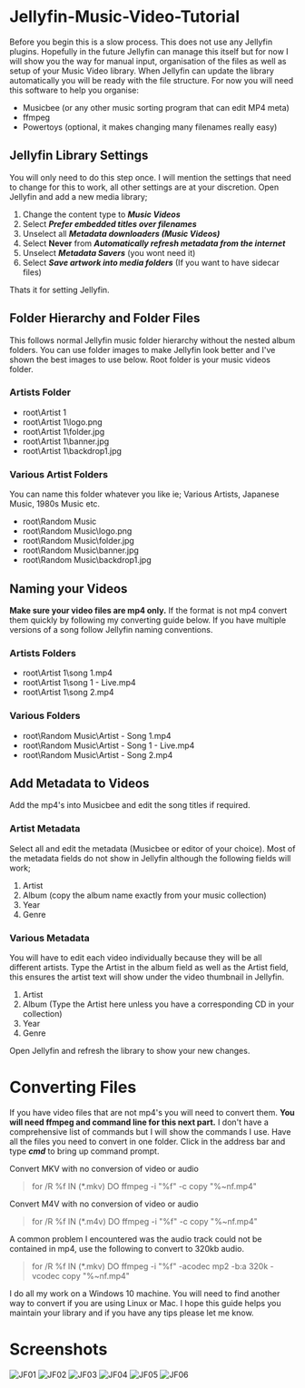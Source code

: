 # Jellyfin-Music-Video-Tutorial
Before you begin this is a slow process. This does not use any Jellyfin plugins. Hopefully in the future Jellyfin can manage this itself but for now I will show you the way for manual input, organisation of the files as well as setup of your Music Video library. When Jellyfin can update the library automatically you will be ready with the file structure. For now you will need this software to help you organise:
- Musicbee (or any other music sorting program that can edit MP4 meta)
- ffmpeg
- Powertoys (optional, it makes changing many filenames really easy)
## Jellyfin Library Settings
You will only need to do this step once. I will mention the settings that need to change for this to work, all other settings are at your discretion. Open Jellyfin and add a new media library;
1. Change the content type to ***Music Videos***
2. Select ***Prefer embedded titles over filenames***
3. Unselect all ***Metadata downloaders (Music Videos)***
4. Select **Never** from ***Automatically refresh metadata from the internet***
5. Unselect ***Metadata Savers*** (you wont need it)
6. Select ***Save artwork into media folders*** (If you want to have sidecar files)

Thats it for setting Jellyfin.
## Folder Hierarchy and Folder Files
This follows normal Jellyfin music folder hierarchy without the nested album folders. You can use folder images to make Jellyfin look better and I've shown the best images to use below. Root folder is your music videos folder.
### Artists Folder
- root\Artist 1
- root\Artist 1\logo.png
- root\Artist 1\folder.jpg
- root\Artist 1\banner.jpg
- root\Artist 1\backdrop1.jpg
### Various Artist Folders
You can name this folder whatever you like ie; Various Artists, Japanese Music, 1980s Music etc.
- root\Random Music
- root\Random Music\logo.png
- root\Random Music\folder.jpg
- root\Random Music\banner.jpg
- root\Random Music\backdrop1.jpg
## Naming your Videos
**Make sure your video files are mp4 only.** If the format is not mp4 convert them quickly by following my converting guide below. If you have multiple versions of a song follow Jellyfin naming conventions.
### Artists Folders
- root\Artist 1\song 1.mp4
- root\Artist 1\song 1 - Live.mp4
- root\Artist 1\song 2.mp4
### Various Folders
- root\Random Music\Artist - Song 1.mp4
- root\Random Music\Artist - Song 1 - Live.mp4
- root\Random Music\Artist - Song 2.mp4
## Add Metadata to Videos
Add the mp4's into Musicbee and edit the song titles if required. 
### Artist Metadata
Select all and edit the metadata (Musicbee or editor of your choice). Most of the metadata fields do not show in Jellyfin although the following fields will work;
1. Artist
2. Album (copy the album name exactly from your music collection)
3. Year
4. Genre
### Various Metadata
You will have to edit each video individually because they will be all different artists. Type the Artist in the album field as well as the Artist field, this ensures the artist text will show under the video thumbnail in Jellyfin.
1. Artist
2. Album (Type the Artist here unless you have a corresponding CD in your collection)
3. Year
4. Genre

Open Jellyfin and refresh the library to show your new changes.

# Converting Files
If you have video files that are not mp4's you will need to convert them. **You will need ffmpeg and command line for this next part.** I don't have a comprehensive list of commands but I will show the commands I use. Have all the files you need to convert in one folder. Click in the address bar and type ***cmd*** to bring up command prompt.

Convert MKV with no conversion of video or audio
> for /R %f IN (*.mkv) DO ffmpeg -i "%f" -c copy "%~nf.mp4"

Convert M4V with no conversion of video or audio
> for /R %f IN (*.m4v) DO ffmpeg -i "%f" -c copy "%~nf.mp4"

A common problem I encountered was the audio track could not be contained in mp4, use the following to convert to 320kb audio.
> for /R %f IN (*.mkv) DO ffmpeg -i "%f" -acodec mp2 -b:a 320k  -vcodec copy "%~nf.mp4"

I do all my work on a Windows 10 machine. You will need to find another way to convert if you are using Linux or Mac. I hope this guide helps you maintain your library and if you have any tips please let me know.
# Screenshots
![JF01](https://user-images.githubusercontent.com/71749877/204130013-1eca7df7-9569-4497-b1a4-ace95c06231c.JPG)
![JF02](https://user-images.githubusercontent.com/71749877/204130014-16b07d47-0f10-4d36-88ae-a9ae5a4824f0.JPG)
![JF03](https://user-images.githubusercontent.com/71749877/204130015-6aec7faa-dbb8-4766-88b7-46054e9371b2.JPG)
![JF04](https://user-images.githubusercontent.com/71749877/204130016-9ff857b2-643e-4592-a713-a1f710b01935.JPG)
![JF05](https://user-images.githubusercontent.com/71749877/204130017-9c08799e-6fba-44cc-85e4-53ba5d1796c5.JPG)
![JF06](https://user-images.githubusercontent.com/71749877/204130018-118a1a4a-c7aa-48de-9ffa-7ca778308fb6.JPG)
